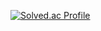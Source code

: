 [![Solved.ac Profile](http://mazassumnida.wtf/api/v2/generate_badge?boj=bkild127)](https://solved.ac/bkild127/)
